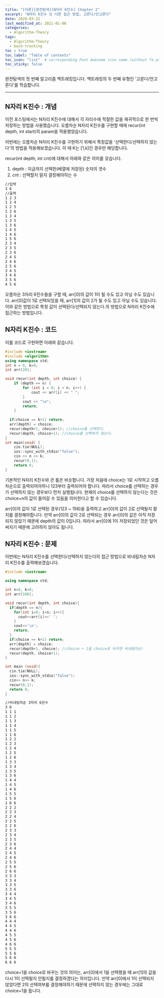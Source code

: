```yaml
---
title: "[이론][완전탐색][N자리 K진수] Chapter 2"
excerpt: "N자리 K진수 또 다른 접근 방법, 고른다/안고른다"
date: 2020-03-22
last_modified_at: 2021-01-08
categories:
  - Algorithm-Theory
tags:
  - Algorithm-Theory 
  - back-tracking
toc : true
toc_label: "Table of contents"
toc_icon: "list"  # corresponding Font Awesome icon name (without fa prefix)
toc_sticky: false
---
```


완전탐색의 첫 번째 알고리즘 백트래킹입니다. 백트래킹의 두 번째 유형인 '고른다/안고른다'를 학습합니다. 
- - -

## N자리 K진수 : 개념

이전 포스팅에서는 N자리 K진수에 대해서 각 자리수에 적절한 값을 재귀적으로 한 번씩 저장하는 방법을 사용했습니다. 오름차순 N자리 K진수를 구현할 때에 recur(int depth, int start)의 param을 적용했었습니다.  

이번에는 오름차순 N자리 K진수를 구현하기 위해서 특정값을 '선택한다/선택하지 않는다'의 방법을 적용해보겠습니다. 이 때 K는 [1,k]인 경우만 해당합니다.   

recur(int depth, int cnt)에 대해서 아래와 같은 의미를 갖습니다.  

1. depth : 지금까지 선택한(배열에 저장된) 숫자의 갯수
2. cnt : 선택할지 말지 결정해야하는 수 

```txt
//입력
3 6
//출력
1 2 3
1 2 4
1 2 5
1 2 6
1 3 4
1 3 5
1 3 6
1 4 5
1 4 6
1 5 6
2 3 4
2 3 5
2 3 6
2 4 5
2 4 6
2 5 6
3 4 5
3 4 6
3 5 6
4 5 6
```

오름차순 3자리 6진수들을 구할 때, arr[0]의 값이 1이 될 수도 있고 아닐 수도 있습니다. arr[0]값이 1로 선택되었을 때, arr[1]의 값이 2가 될 수도 있고 아닐 수도 있습니다. 이와 같은 방법으로 특정 값이 선택된다/선택되지 않는다.의 방법으로 N자리 K진수에 접근하는 방법입니다.  


## N자리 K진수 : 코드  

이를 코드로 구현하면 아래와 같습니다.    

```cpp
#include <iostream>
#include <algorithm>
using namespace std;
int n = 0, k=0;
int arr[20];

void recur(int depth, int choice) {
	if (depth == n) {
		for (int i = 0; i < n; i++) {
			cout << arr[i] << " ";
		}
		cout << "\n";
		return;
	}
  
  if(choice == k+1) return;
  arr[depth] = choice;
  recur(depth+1, choice+1); //choice를 선택한다. 
  recur(depth, choice+1); //choice를 선택하지 않는다.
}
int main(void) {
	cin.tie(NULL);
	ios::sync_with_stdio("false");
	cin >> n >> k;
	recur(0,1);
	return 0;
}
```

기본적인 N자리 K진수와 큰 틀은 비슷합니다. 가장 처음에 choice는 1로 시작하고 오름차순으로 출력되어야하니 123부터 출력되어야 합니다. 따라서 choice를 선택하는 경우가 선택하지 않는 경우보다 먼저 실행됩니다. 현재의 choice를 선택하지 않는다는 것은 choice+n의 값이 들어갈 수 있음을 의미한다고 할 수 있습니다.  

arr[0]의 값이 1로 선택된 경우(123 ~ 156)을 출력하고 arr[0]의 값이 2로 선택될지 말지를 결정해야합니다. 만약 arr[0]의 값이 2로 선택되는 경우 arr[0]의 값은 아직 저장되지 않았기 때문에 depth의 값이 0입니다. 따라서 arr[0]에 1이 저장되었던 것은 덮어써지기 때문에 고려하지 않아도 됩니다.  

## N자리 K진수 : 문제

이번에는 N자리 K진수를 선택한다/선택하지 않는다의 접근 방법으로 비내림차순 N자리 K진수를 출력해보겠습니다.

```cpp
#include <iostream>

using namespace std;

int n=0, k=0;
int arr[100];

void recur(int depth, int choice){
  if(depth == n){
    for(int i=0; i<n; i++){
      cout<<arr[i]<<' ';
    }
    cout<<'\n';
    return;
  }
  if(choice == k+1) return;
  arr[depth] = choice;
  recur(depth+1, choice); //choice + 1을 choice로 바꾸면 비내림차순!
  recur(depth, choice+1);
}

int main (void){
  cin.tie(NULL);
  ios::sync_with_stdio("false");
  cin>> n>> k;
  recur(0,1);
  return 0;
}
```

```txt
//비내림차순 3자리 6진수
3 6
1 1 1 
1 1 2
1 1 3
1 1 4
1 1 5
1 1 6
1 2 2
1 2 3
1 2 4
1 2 5 
1 2 6
1 3 3
1 3 4
1 3 5
1 3 6
1 4 4
1 4 5
1 4 6
1 5 5
1 5 6
1 6 6
2 2 2
2 2 3
2 2 4
2 2 5
2 2 6
2 3 3
2 3 4
2 3 5
2 3 6
2 4 4
2 4 5
2 4 6
2 5 5 
2 5 6
2 6 6
3 3 3
3 3 4
3 3 5
3 3 6
3 4 4
3 4 5
3 4 6
3 5 5 
3 5 6
3 6 6
4 4 4
4 4 5
4 4 6
4 5 5
4 5 6
4 6 6
5 5 5
5 5 6
5 6 6
6 6 6
```

choice+1을 choice로 바꾸는 것의 의미는, arr[0]에서 1을 선택했을 때 arr[1]의 값을 다시 1이 선택될지 안될지를 결정하겠다는 의미입니다. 만약 arr[0]에서 1이 선택되지 않았다면 2의 선택여부를 결정해야하기 때문에 선택하지 않는 경우에는 그대로 choice+1을 둡니다.  